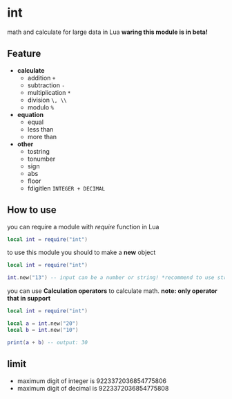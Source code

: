 # int

math and calculate for large data in Lua
**waring this module is in beta!**

## Feature

- **calculate**
    - addition `+`
    - subtraction `-`
    - multiplication `*`
    - division `\, \\`
    - modulo `%`
- **equation**
    - equal
    - less than
    - more than
- **other**
    - tostring
    - tonumber
    - sign
    - abs
    - floor
    - fdigitlen `INTEGER + DECIMAL`

## How to use

you can require a module with *require* function in Lua
```lua
local int = require("int")
```

to use this module you should to make a **new** object
```lua
local int = require("int")

int.new("13") -- input can be a number or string! *recommend to use string*
```

you can use **Calculation operators** to calculate math. 
**note: only operator that in support**
```lua
local int = require("int")

local a = int.new("20")
local b = int.new("10")

print(a + b) -- output: 30
```
## limit
- maximum digit of integer is 9223372036854775806
- maximum digit of decimal is 9223372036854775808
